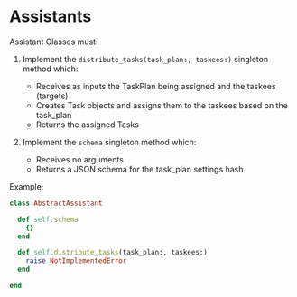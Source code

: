 # Assistants

Assistant Classes must:

  1. Implement the `distribute_tasks(task_plan:, taskees:)`
     singleton method which:
       - Receives as inputs the TaskPlan being assigned and
         the taskees (targets)
       - Creates Task objects and assigns them to the taskees
         based on the task_plan
       - Returns the assigned Tasks

  2. Implement the `schema` singleton method which:
       - Receives no arguments
       - Returns a JSON schema for the task_plan settings hash

Example:

```rb
class AbstractAssistant

  def self.schema
    {}
  end

  def self.distribute_tasks(task_plan:, taskees:)
    raise NotImplementedError
  end

end
```
